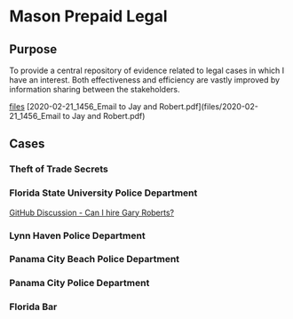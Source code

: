 # Mason Prepaid Legal

## Purpose
To provide a central repository of evidence related to legal cases in which I have an interest.  Both effectiveness and efficiency are vastly improved by information sharing between the stakeholders.

[files](files)
[2020-02-21_1456_Email to Jay and Robert.pdf](files/2020-02-21_1456_Email to Jay and Robert.pdf)

## Cases

### Theft of Trade Secrets

### Florida State University Police Department
[GitHub Discussion - Can I hire Gary Roberts?](https://github.com/mconsulting/legal/discussions/14)

### Lynn Haven Police Department

### Panama City Beach Police Department

### Panama City Police Department 

### Florida Bar

